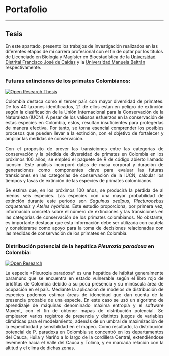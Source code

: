 # Portafolio
---
## Tesis

En este apartado, presento los trabajos de investigación realizados en las diferentes etapas de mi carrera profesional con el fin de optar por los titulos de Licenciado en Biología y Magíster en Bioestadística de la [Universidad Distrital Francisco José de Caldas](http://licbiologia.udistrital.edu.co:8080/ "UD Lic. en Biología") y la [Universidad Manuela Beltrán](https://umb.edu.co/programa/maestria-en-bioestadistica/ "UMB Maestría en Bioestadística") respectivamente.

### **Futuras extinciones de los primates Colombianos:**

[![Open Research Thesis](https://img.shields.io/badge/PDF-Open_Research_Thesis?logo=adobe-acrobat-reader&logoColor=white&label=PDF&color=red)](pdf/bdag_mg_thesis.pdf)

<div style="text-align: justify">Colombia destaca como el tercer país con mayor diversidad de primates. De los 40 taxones identificados, 21 de ellos están en peligro de extinción según la clasificación de la Unión Internacional para la Conservación de la Naturaleza (IUCN). A pesar de los valiosos esfuerzos en la conservación de estas especies en Colombia, estos, resultan insuficientes para protegerlas de manera efectiva. Por tanto, se torna esencial comprender los posibles procesos que pueden llevar a la extinción, con el objetivo de fortalecer y ampliar las medidas de conservación.

Con el propósito de prever las transiciones entre las categorías de conservación y la pérdida de diversidad de primates en Colombia en los próximos 100 años, se empleó el paquete de R de código abierto llamado iucnsim. Este análisis incorporó datos de masa corporal y duración de generaciones como componentes clave para evaluar las futuras transiciones en las categorías de conservación de la IUCN, calcular los tiempos y tasas de extinción de las especies de primates colombianos.

Se estima que, en los próximos 100 años, se producirá la pérdida de al menos seis especies. Las especies con una mayor probabilidad de extinción durante este período son *Saguinus oedipus*, *Plecturocebus caquetensis* y *Ateles hybridus*. Este estudio proporciona, por primera vez, información concreta sobre el número de extinciones y las transiciones en las categorías de conservación de los primates colombianos. No obstante, es importante destacar que esta información debe ser utilizada con cautela y considerarse como apoyo para la toma de decisiones relacionadas con las medidas de conservación de los primates en Colombia.</div>

### **Distribución potencial de la hepática *Pleurozia paradoxa* en Colombia:**

[![Open Research](https://img.shields.io/badge/PDF-Open_Research-red?logo=adobe-acrobat-reader&logoColor=white)](pdf/bdag_p_thesis.pdf)

<div style="text-align: justify">La especie *Pleurozia paradoxa* es una hepática de hábitat generalmente paramuno que se encuentra en estado vulnerable según el libro rojo de briófitas de Colombia debido a su poca presencia y su minúscula área de ocupación en el país. Mediante la aplicación de modelos de distribución de especies podemos estimar áreas de idoneidad que dan cuenta de la presencia probable de una especie. En este caso se usó un algoritmo de aprendizaje de máquinas denominado máxima entropía y el software Maxent, con el fin de obtener mapas de distribución potencial. Se emplearon varios registros de presencia y distintos juegos de variables climáticas para el modelamiento, además de un umbral de maximización de la especificidad y sensibilidad en el mapeo. Como resultado, la distribución potencial de P. paradoxa en Colombia se concentró en los departamentos del Cauca, Huila y Nariño a lo largo de la cordillera Central, extendiéndose levemente hacia el Valle del Cauca y Tolima, y en marcada relación con la altitud y el clima de dichas zonas.</div>


